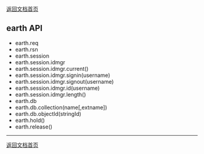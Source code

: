 [返回文档首页](../../README.md)


## earth API

* earth.req
* earth.rsn
* earth.session
* earth.session.idmgr
* earth.session.idmgr.current()
* earth.session.idmgr.signin(username)
* earth.session.idmgr.signout(username)
* earth.session.idmgr.id(username)
* earth.session.idmgr.length()
* earth.db
* earth.db.collection(name[,extname])
* earth.db.objectId(stringId)
* earth.hold()
* earth.release()

---



[返回文档首页](../../README.md)